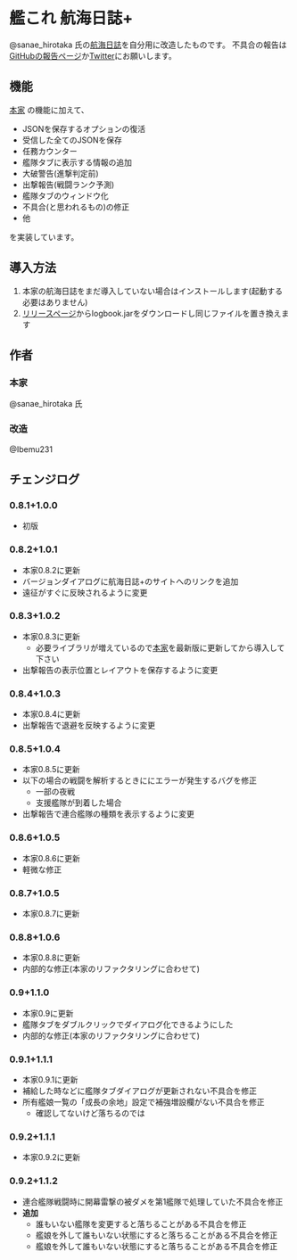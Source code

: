 # 艦これ 航海日誌+
@sanae_hirotaka 氏の[航海日誌](http://kancolle.sanaechan.net/)を自分用に改造したものです。
不具合の報告は[GitHubの報告ページ](https://github.com/Ibemu/logbook/issues/new)か[Twitter](https://twitter.com/Ibemu231)にお願いします。

## 機能
[本家](http://kancolle.sanaechan.net/) の機能に加えて、

* JSONを保存するオプションの復活
* 受信した全てのJSONを保存
* 任務カウンター
* 艦隊タブに表示する情報の追加
* 大破警告(進撃判定前)
* 出撃報告(戦闘ランク予測)
* 艦隊タブのウィンドウ化
* 不具合(と思われるもの)の修正
* 他

を実装しています。

## 導入方法
1. 本家の航海日誌をまだ導入していない場合はインストールします(起動する必要はありません)
2. [リリースページ](https://github.com/Ibemu/logbook/releases)からlogbook.jarをダウンロードし同じファイルを置き換えます

## 作者
### 本家
@sanae_hirotaka 氏

### 改造
@Ibemu231

## チェンジログ
### 0.8.1+1.0.0
* 初版

### 0.8.2+1.0.1
* 本家0.8.2に更新
* バージョンダイアログに航海日誌+のサイトへのリンクを追加
* 遠征がすぐに反映されるように変更

### 0.8.3+1.0.2
* 本家0.8.3に更新
  * 必要ライブラリが増えているので[本家](http://kancolle.sanaechan.net/)を最新版に更新してから導入して下さい
* 出撃報告の表示位置とレイアウトを保存するように変更

### 0.8.4+1.0.3
* 本家0.8.4に更新
* 出撃報告で退避を反映するように変更

### 0.8.5+1.0.4
* 本家0.8.5に更新
* 以下の場合の戦闘を解析するときににエラーが発生するバグを修正
  * 一部の夜戦
  * 支援艦隊が到着した場合
* 出撃報告で連合艦隊の種類を表示するように変更

### 0.8.6+1.0.5
* 本家0.8.6に更新
* 軽微な修正

### 0.8.7+1.0.5
* 本家0.8.7に更新

### 0.8.8+1.0.6
* 本家0.8.8に更新
* 内部的な修正(本家のリファクタリングに合わせて)

### 0.9+1.1.0
* 本家0.9に更新
* 艦隊タブをダブルクリックでダイアログ化できるようにした
* 内部的な修正(本家のリファクタリングに合わせて)

### 0.9.1+1.1.1
* 本家0.9.1に更新
* 補給した時などに艦隊タブダイアログが更新されない不具合を修正
* 所有艦娘一覧の「成長の余地」設定で補強増設欄がない不具合を修正
  * 確認してないけど落ちるのでは

### 0.9.2+1.1.1
* 本家0.9.2に更新

### 0.9.2+1.1.2
* 連合艦隊戦闘時に開幕雷撃の被ダメを第1艦隊で処理していた不具合を修正
* __追加__
  * 誰もいない艦隊を変更すると落ちることがある不具合を修正
  * 艦娘を外して誰もいない状態にすると落ちることがある不具合を修正
  * 艦娘を外して誰もいない状態にすると落ちることがある不具合を修正
